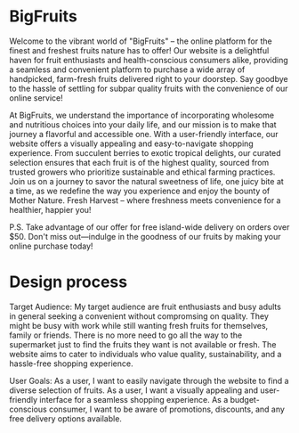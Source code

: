 # BigFruits

Welcome to the vibrant world of "BigFruits" – the online platform for the finest and freshest fruits nature has to offer! Our website is a delightful haven for fruit enthusiasts and health-conscious consumers alike, providing a seamless and convenient platform to purchase a wide array of handpicked, farm-fresh fruits delivered right to your doorstep. Say goodbye to the hassle of settling for subpar quality fruits with the convenience of our online service!

At BigFruits, we understand the importance of incorporating wholesome and nutritious choices into your daily life, and our mission is to make that journey a flavorful and accessible one. With a user-friendly interface, our website offers a visually appealing and easy-to-navigate shopping experience. From succulent berries to exotic tropical delights, our curated selection ensures that each fruit is of the highest quality, sourced from trusted growers who prioritize sustainable and ethical farming practices. Join us on a journey to savor the natural sweetness of life, one juicy bite at a time, as we redefine the way you experience and enjoy the bounty of Mother Nature. Fresh Harvest – where freshness meets convenience for a healthier, happier you!

P.S. Take advantage of our offer for free island-wide delivery on orders over $50. Don't miss out—indulge in the goodness of our fruits by making your online purchase today!

# Design process

Target Audience:
My target audience are fruit enthusiasts and busy adults in general seeking a convenient without compromsing on quality. They might be busy with work while still wanting fresh fruits for themselves, family or friends. There is no more need to go all the way to the supermarket just to find the fruits they want is not available or fresh. The website aims to cater to individuals who value quality, sustainability, and a hassle-free shopping experience.


User Goals:
As a user, I want to easily navigate through the website to find a diverse selection of  fruits.
As a user, I want a visually appealing and user-friendly interface for a seamless shopping experience.
As a budget-conscious consumer, I want to be aware of promotions, discounts, and any free delivery options available.









